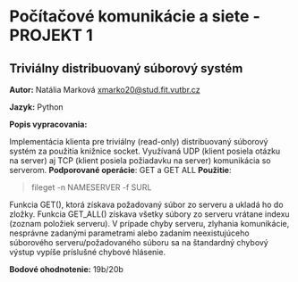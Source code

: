 # Počítačové komunikácie a siete - PROJEKT 1

## Triviálny distribuovaný súborový systém

**Autor:** Natália Marková <xmarko20@stud.fit.vutbr.cz>

**Jazyk:** Python

**Popis vypracovania:**

Implementácia klienta pre triviálny (read-only) distribuovaný súborový systém za použitia knižnice socket. 
Využívaná UDP (klient posiela otázku na server) aj TCP (klient posiela požiadavku na server) komunikácia so serverom.
**Podporované operácie**: GET a GET ALL
**Použitie**: 
>fileget -n NAMESERVER -f SURL

Funkcia GET(), ktorá získava požadovaný súbor zo serveru a ukladá ho do zložky. Funkcia GET_ALL() získava všetky súbory zo serveru vrátane indexu (zoznam položiek serveru). V prípade chyby serveru, zlyhania komunikácie, nesprávne zadanými parametrami alebo zadaním neexistujúceho súborového serveru/požadovaného súboru sa na štandardný chybový výstup vypíše príslušné chybové hlásenie.   

**Bodové ohodnotenie:** 19b/20b
